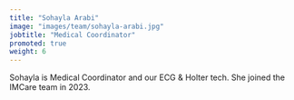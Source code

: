 ```yaml
---
title: "Sohayla Arabi"
image: "images/team/sohayla-arabi.jpg"
jobtitle: "Medical Coordinator"
promoted: true
weight: 6
---
```


Sohayla is Medical Coordinator and our ECG & Holter tech. She joined the IMCare team in 2023.